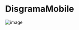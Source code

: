 # DisgramaMobile


![image](https://github.com/user-attachments/assets/b556c5b1-9461-4c7a-a2c0-b846e06cd03d)

